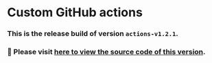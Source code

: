 # Custom GitHub actions
### This is the release build of version `actions-v1.2.1`.
### :pushpin: Please visit [here to view the source code of this version](https://github.com/woocommerce/grow/tree/9d46a28287d4a6677d7fdd3df5b71f900349f0f3/packages/js/github-actions).
